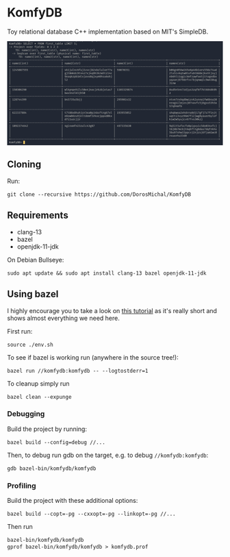 # KomfyDB

Toy relational database C++ implementation based on MIT's SimpleDB.

![](/screenshot.png)

## Cloning

Run:
```
git clone --recursive https://github.com/DorosMichal/KomfyDB
```

## Requirements

- clang-13
- bazel
- openjdk-11-jdk

On Debian Bullseye:

```
sudo apt update && sudo apt install clang-13 bazel openjdk-11-jdk
```

## Using bazel

I highly encourage you to take a look on 
[this tutorial](https://docs.bazel.build/versions/main/tutorial/cpp.html) as
it's really short and shows almost everything we need here.

First run:
```
source ./env.sh
```

To see if bazel is working run (anywhere in the source tree!):

```
bazel run //komfydb:komfydb -- --logtostderr=1
```

To cleanup simply run
```
bazel clean --expunge
```

### Debugging

Build the project by running:
```
bazel build --config=debug //...
```

Then, to debug run gdb on the target, e.g. to debug `//komfydb:komfydb`:
```
gdb bazel-bin/komfydb/komfydb
```

### Profiling

Build the project with these additional options:
```
bazel build --copt=-pg --cxxopt=-pg --linkopt=-pg //...
```

Then run
```
bazel-bin/komfydb/komfydb
gprof bazel-bin/komfydb/komfydb > komfydb.prof
```
